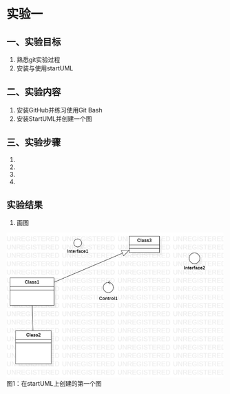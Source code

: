 # 实验一

## 一、实验目标

1. 熟悉git实验过程
2. 安装与使用startUML

## 二、实验内容

1. 安装GitHub并练习使用Git Bash
2. 安装StartUML并创建一个图

## 三、实验步骤

1. 
2. 
3. 
4.

## 实验结果

1. 画图

![自己画的图](./First.jpg)  
图1：在startUML上创建的第一个图

